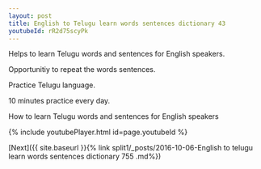 ```yaml
---
layout: post
title: English to Telugu learn words sentences dictionary 43 
youtubeId: rR2d75scyPk
---
```

 
 
Helps to learn Telugu words and sentences for English speakers.

Opportunitiy to repeat the words sentences. 

Practice Telugu language. 
 
10 minutes practice every day. 
 
How to learn Telugu words and sentences for English speakers 
 
{% include youtubePlayer.html id=page.youtubeId %}
 
 
[Next]({{ site.baseurl }}{% link  split1/_posts/2016-10-06-English to telugu learn words sentences dictionary 755 .md%})
 

